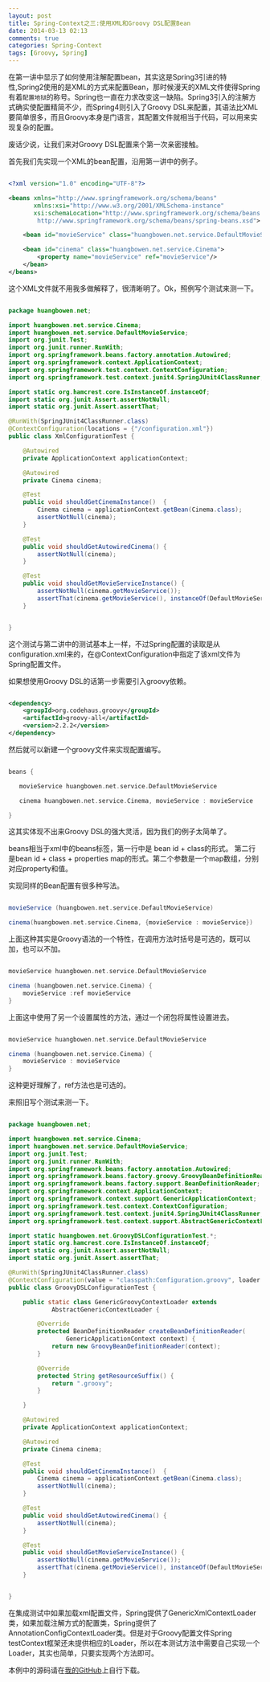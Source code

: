 ```yaml
---
layout: post
title: Spring-Context之三:使用XML和Groovy DSL配置Bean
date: 2014-03-13 02:13
comments: true
categories: Spring-Context
tags: [Groovy, Spring]
---
```


在第一讲中显示了如何使用注解配置bean，其实这是Spring3引进的特性,Spring2使用的是XML的方式来配置Bean，那时候漫天的XML文件使得Spring有着`配置地狱`的称号。Spring也一直在力求改变这一缺陷。Spring3引入的注解方式确实使配置精简不少，而Spring4则引入了Groovy DSL来配置，其语法比XML要简单很多，而且Groovy本身是门语言，其配置文件就相当于代码，可以用来实现复杂的配置。

<!-- more -->

废话少说，让我们来对Groovy DSL配置来个第一次亲密接触。

首先我们先实现一个XML的bean配置，沿用第一讲中的例子。

```xml configuration.xml

<?xml version="1.0" encoding="UTF-8"?>

<beans xmlns="http://www.springframework.org/schema/beans"
       xmlns:xsi="http://www.w3.org/2001/XMLSchema-instance"
       xsi:schemaLocation="http://www.springframework.org/schema/beans
        http://www.springframework.org/schema/beans/spring-beans.xsd">

    <bean id="movieService" class="huangbowen.net.service.DefaultMovieService"/>

    <bean id="cinema" class="huangbowen.net.service.Cinema">
        <property name="movieService" ref="movieService"/>
    </bean>
</beans>

```

这个XML文件就不用我多做解释了，很清晰明了。Ok，照例写个测试来测一下。

```java XmlConfigurationTest.java

package huangbowen.net;

import huangbowen.net.service.Cinema;
import huangbowen.net.service.DefaultMovieService;
import org.junit.Test;
import org.junit.runner.RunWith;
import org.springframework.beans.factory.annotation.Autowired;
import org.springframework.context.ApplicationContext;
import org.springframework.test.context.ContextConfiguration;
import org.springframework.test.context.junit4.SpringJUnit4ClassRunner;

import static org.hamcrest.core.IsInstanceOf.instanceOf;
import static org.junit.Assert.assertNotNull;
import static org.junit.Assert.assertThat;

@RunWith(SpringJUnit4ClassRunner.class)
@ContextConfiguration(locations = {"/configuration.xml"})
public class XmlConfigurationTest {

    @Autowired
    private ApplicationContext applicationContext;

    @Autowired
    private Cinema cinema;

    @Test
    public void shouldGetCinemaInstance()  {
        Cinema cinema = applicationContext.getBean(Cinema.class);
        assertNotNull(cinema);
    }

    @Test
    public void shouldGetAutowiredCinema() {
        assertNotNull(cinema);
    }

    @Test
    public void shouldGetMovieServiceInstance() {
        assertNotNull(cinema.getMovieService());
        assertThat(cinema.getMovieService(), instanceOf(DefaultMovieService.class));
    }


}

```

这个测试与第二讲中的测试基本上一样，不过Spring配置的读取是从configuration.xml来的，在@ContextConfiguration中指定了该xml文件为Spring配置文件。

如果想使用Groovy DSL的话第一步需要引入groovy依赖。

```xml pom.xml

<dependency>
    <groupId>org.codehaus.groovy</groupId>
    <artifactId>groovy-all</artifactId>
    <version>2.2.2</version>
</dependency>

```

然后就可以新建一个groovy文件来实现配置编写。

```groovy Configuration.groovy

beans {

   movieService huangbowen.net.service.DefaultMovieService

   cinema huangbowen.net.service.Cinema, movieService : movieService

}

```

这其实体现不出来Groovy DSL的强大灵活，因为我们的例子太简单了。

beans相当于xml中的beans标签，第一行中是 bean id + class的形式。
第二行是bean id + class + properties map的形式。第二个参数是一个map数组，分别对应property和值。

实现同样的Bean配置有很多种写法。

```groovy

movieService (huangbowen.net.service.DefaultMovieService)

cinema(huangbowen.net.service.Cinema, {movieService : movieService})

```

上面这种其实是Groovy语法的一个特性，在调用方法时括号是可选的，既可以加，也可以不加。

```groovy

movieService huangbowen.net.service.DefaultMovieService

cinema (huangbowen.net.service.Cinema) {
    movieService :ref movieService
}

```

上面这中使用了另一个设置属性的方法，通过一个闭包将属性设置进去。

```groovy

movieService huangbowen.net.service.DefaultMovieService

cinema (huangbowen.net.service.Cinema) {
    movieService : movieService
}

```
这种更好理解了，ref方法也是可选的。

来照旧写个测试来测一下。

```java GroovyDSLConfigurationTest.java

package huangbowen.net;

import huangbowen.net.service.Cinema;
import huangbowen.net.service.DefaultMovieService;
import org.junit.Test;
import org.junit.runner.RunWith;
import org.springframework.beans.factory.annotation.Autowired;
import org.springframework.beans.factory.groovy.GroovyBeanDefinitionReader;
import org.springframework.beans.factory.support.BeanDefinitionReader;
import org.springframework.context.ApplicationContext;
import org.springframework.context.support.GenericApplicationContext;
import org.springframework.test.context.ContextConfiguration;
import org.springframework.test.context.junit4.SpringJUnit4ClassRunner;
import org.springframework.test.context.support.AbstractGenericContextLoader;

import static huangbowen.net.GroovyDSLConfigurationTest.*;
import static org.hamcrest.core.IsInstanceOf.instanceOf;
import static org.junit.Assert.assertNotNull;
import static org.junit.Assert.assertThat;

@RunWith(SpringJUnit4ClassRunner.class)
@ContextConfiguration(value = "classpath:Configuration.groovy", loader = GenericGroovyContextLoader.class)
public class GroovyDSLConfigurationTest {

    public static class GenericGroovyContextLoader extends
            AbstractGenericContextLoader {

        @Override
        protected BeanDefinitionReader createBeanDefinitionReader(
                GenericApplicationContext context) {
            return new GroovyBeanDefinitionReader(context);
        }

        @Override
        protected String getResourceSuffix() {
            return ".groovy";
        }

    }

    @Autowired
    private ApplicationContext applicationContext;

    @Autowired
    private Cinema cinema;

    @Test
    public void shouldGetCinemaInstance()  {
        Cinema cinema = applicationContext.getBean(Cinema.class);
        assertNotNull(cinema);
    }

    @Test
    public void shouldGetAutowiredCinema() {
        assertNotNull(cinema);
    }

    @Test
    public void shouldGetMovieServiceInstance() {
        assertNotNull(cinema.getMovieService());
        assertThat(cinema.getMovieService(), instanceOf(DefaultMovieService.class));
    }


}

```

在集成测试中如果加载xml配置文件，Spring提供了GenericXmlContextLoader类，如果加载注解方式的配置类，Spring提供了AnnotationConfigContextLoader类。但是对于Groovy配置文件Spring testContext框架还未提供相应的Loader，所以在本测试方法中需要自己实现一个Loader，其实也简单，只要实现两个方法即可。

本例中的源码请在[我的GitHub](https://github.com/huangbowen521/Study)上自行下载。



